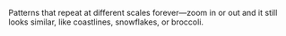 Patterns that repeat at different scales forever—zoom in or out and it still looks similar, like coastlines, snowflakes, or broccoli.
